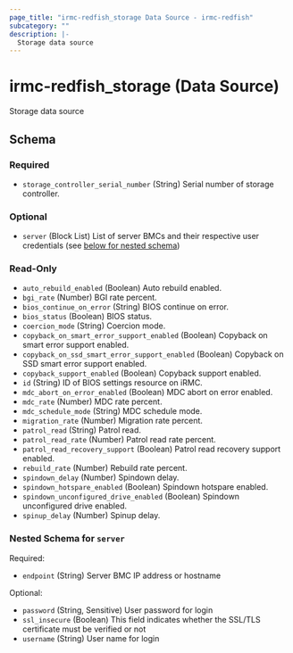 ```yaml
---
page_title: "irmc-redfish_storage Data Source - irmc-redfish"
subcategory: ""
description: |-
  Storage data source
---
```


# irmc-redfish_storage (Data Source)

Storage data source


## Schema

### Required

- `storage_controller_serial_number` (String) Serial number of storage controller.

### Optional

- `server` (Block List) List of server BMCs and their respective user credentials (see [below for nested schema](#nestedblock--server))

### Read-Only

- `auto_rebuild_enabled` (Boolean) Auto rebuild enabled.
- `bgi_rate` (Number) BGI rate percent.
- `bios_continue_on_error` (String) BIOS continue on error.
- `bios_status` (Boolean) BIOS status.
- `coercion_mode` (String) Coercion mode.
- `copyback_on_smart_error_support_enabled` (Boolean) Copyback on smart error support enabled.
- `copyback_on_ssd_smart_error_support_enabled` (Boolean) Copyback on SSD smart error support enabled.
- `copyback_support_enabled` (Boolean) Copyback support enabled.
- `id` (String) ID of BIOS settings resource on iRMC.
- `mdc_abort_on_error_enabled` (Boolean) MDC abort on error enabled.
- `mdc_rate` (Number) MDC rate percent.
- `mdc_schedule_mode` (String) MDC schedule mode.
- `migration_rate` (Number) Migration rate percent.
- `patrol_read` (String) Patrol read.
- `patrol_read_rate` (Number) Patrol read rate percent.
- `patrol_read_recovery_support` (Boolean) Patrol read recovery support enabled.
- `rebuild_rate` (Number) Rebuild rate percent.
- `spindown_delay` (Number) Spindown delay.
- `spindown_hotspare_enabled` (Boolean) Spindown hotspare enabled.
- `spindown_unconfigured_drive_enabled` (Boolean) Spindown unconfigured drive enabled.
- `spinup_delay` (Number) Spinup delay.

<a id="nestedblock--server"></a>
### Nested Schema for `server`

Required:

- `endpoint` (String) Server BMC IP address or hostname

Optional:

- `password` (String, Sensitive) User password for login
- `ssl_insecure` (Boolean) This field indicates whether the SSL/TLS certificate must be verified or not
- `username` (String) User name for login

